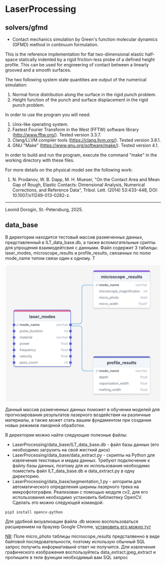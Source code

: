 # LaserProcessing
## solvers/gfmd 
- Contact mechanics simulation by Green's function molecular dynamics (GFMD) method in continuum formulation.

This is the reference implementation for flat two-dimensional elastic half-space statically indented by a rigid friction-less probe of a defined height profile.
This can be used for engineering of contact between a linearly grooved and a smooth surfaces.

The two following system state quantities are output of the numerical simulation: 
1. Normal force distribution along the surface in the rigid punch problem.
2. Height function of the punch and surface displacement in the rigid punch problem.

In order to use the program you will need:
1. Unix-like operating system.
2. Fastest Fourier Transform in the West (FFTW) software library (http://www.fftw.org/). Tested version 3.3.7.
3. Clang/LLVM compiler tools (https://clang.llvm.org/). Tested version 3.8.1.
4. GNU "Make" (https://www.gnu.org/software/make/). Tested version 4.1.

In order to build and run the program, execute the command "make" in the working directory with these files.

For more details on the physical model see the following work:
1. N. Prodanov, W. B. Dapp, M. H. Mueser, "On the Contact Area and Mean Gap of Rough, Elastic Contacts: Dimensional Analysis, Numerical Corrections, and Reference Data", Tribol. Lett. (2014) 53:433-448, DOI: 10.1007/s11249-013-0282-z.

---
Leonid Dorogin, St.-Petersburg, 2025.



## data_base

В директории находится тестовый массив размеченных данных, представленный в ILT_data_base.db, а также вспомогательные срипты для упрощения взаимодейтсвия с данными. Файл содержит 3 табилцы: laser_modes, microscope_results и profile_results, связанных по полю mode_name типом связи один к одному. Т

<center><img src="https://github.com/ILT-ITMO/LaserProcessing/blob/main/data_base/scheme" width="500"/></center>







Данный массив размеченных данных поможет в обучении моделей для прогнозирования результатов лазерного воздействия на различные материалы, а также может стать вашим фундаментом при создании новых режимов лаезрной обработки. 


В директории можно найти следующие полезные файлы:

- LaserProcessing/data_base/ILT_data_base.db - файл базы данных (его необходимо загрузить на свой жесткий диск)
- LaserProcessing/data_base/data_extract.py - скрипты на Python для извлечения текстовых и медиа данных. Требуют подключение к файлу базы данных, поэтому для их использования необходимо поместить файл ILT_data_base.db и data_extract.py в одну директорию.
- LaserProcessing/data_base/segmentation_1.py - алгоритм для автоматического определения ширины лазерного трека на микрофотографии. Реализован с помощью модуля cv2, для его использования необходимо установить библиотеку OpenCV. Сделать это можно следующей командой: 
~~~
pip3 install opencv-python 
~~~
  
Для удобной визуализации файла .db можно воспользоваться расширением на браузер Google Chrome, [установить его можно тут](https://chromewebstore.google.com/detail/sqlite-browser-%D0%B4%D0%BB%D1%8F-%D0%BF%D1%80%D0%BE%D1%81%D0%BC%D0%BE/iclckldkfemlnecocpphinnplnmijkol?hl=ru)   

<u>NB</u>: Поле micro_photo таблицы microscope_results предсталвенно в виде байтовой последовательности, поэтому использую обычный SQL запрос получить информативынй ответ не получится. Для извлечения графического изображения воспользуйтесь data_extract.jpeg_extract и пропишите в теле функции необходимый вам SQL запрос
